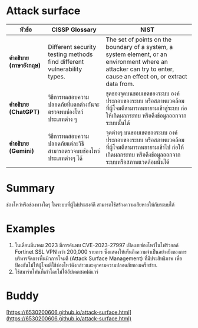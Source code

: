 # Attack surface

| **หัวข้อ**               | **CISSP Glossary**                                                                                                       | **NIST**                                                                                                                                                            |
|--------------------------|--------------------------------------------------------------------------------------------------------------------------|--------------------------------------------------------------------------------------------------------------------------------------------------------------------|
| **คำอธิบาย (ภาษาอังกฤษ)** | Different security testing methods find different vulnerability types.                                                   | The set of points on the boundary of a system, a system element, or an environment where an attacker can try to enter, cause an effect on, or extract data from.   |
| **คำอธิบาย (ChatGPT)**   | วิธีการทดสอบความปลอดภัยที่แตกต่างกันจะตรวจพบช่องโหว่ประเภทต่าง ๆ                                                      | ชุดของจุดบนขอบเขตของระบบ องค์ประกอบของระบบ หรือสภาพแวดล้อม ที่ผู้โจมตีสามารถพยายามเข้าสู่ระบบ ก่อให้เกิดผลกระทบ หรือดึงข้อมูลออกจากระบบนั้นได้               |
| **คำอธิบาย (Gemini)**    | วิธีการทดสอบความปลอดภัยแต่ละวิธี สามารถตรวจพบช่องโหว่ประเภทต่างๆ ได้                                                  | จุดต่างๆ บนขอบเขตของระบบ องค์ประกอบของระบบ หรือสภาพแวดล้อม ที่ผู้โจมตีสามารถพยายามเข้าไป ก่อให้เกิดผลกระทบ หรือดึงข้อมูลออกจากระบบหรือสภาพแวดล้อมนั้นได้      |



# Summary 

  ช่องโหว่หรือช่องทางใดๆ ในระบบที่ผู้ไม่ประสงค์ดี สามารถใช้สร้างความเสียหายให้กับระบบได้

# Examples

  1. ในเดือนมีนาคม 2023 มีการค้นพบ CVE-2023-27997 เปิดเผยช่องโหว่ในไฟร์วอลล์ Fortinet SSL VPN กว่า 200,000 รายการ ซึ่งแสดงให้เห็นถึงความจำเป็นอย่างยิ่งของการบริหารจัดการพื้นผิวการโจมตี (Attack Surface Management) ที่มีประสิทธิภาพ เพื่อป้องกันไม่ให้ผู้โจมตีใช้ช่องโหว่ดังกล่าวและคุกคามความปลอดภัยของเครือข่าย.
  2. ใช้สมาร์ทโฟนที่เก่าโดยไม่ได้อัปเดตซอฟต์แวร์

# Buddy

[https://6530200606.github.io/attack-surface.html](https://6530200606.github.io/attack-surface.html)
